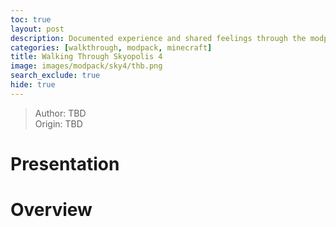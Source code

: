 ```yaml
---
toc: true
layout: post
description: Documented experience and shared feelings through the modpack.
categories: [walkthrough, modpack, minecraft]
title: Walking Through Skyopolis 4
image: images/modpack/sky4/thb.png
search_exclude: true
hide: true
---
```

>Author: TBD  
Origin: TBD

# Presentation


# Overview


<script src="https://utteranc.es/client.js"
        repo="orian34/travelogues"
        issue-term="title"
        label="Comment"
        theme="github-dark"
        crossorigin="anonymous"
        async>
</script>
